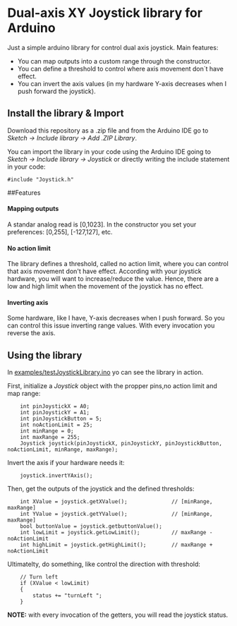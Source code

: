 # Dual-axis XY Joystick library for Arduino
Just a simple arduino library for control dual axis joystick. Main features:
- You can map outputs into a custom range through the constructor.
- You can define a threshold to control where axis movement don´t have effect.
- You can invert the axis values (in my hardware Y-axis decreases when I push forward the joystick).

## Install the library & Import
Download this repository as a .zip file and from the Arduino IDE go to *Sketch -> Include library -> Add .ZIP Library*.

You can import the library in your code using the Arduino IDE going to *Sketch -> Include library -> Joystick*
or directly writing the include statement in your code:
```
#include "Joystick.h"
```
##Features
#### Mapping outputs
A standar analog read is [0,1023]. In the constructor you set your preferences: [0,255], [-127,127], etc.
#### No action limit
The library defines a threshold, called no action limit, where you can control that axis movement don't have effect. According with your joystick hardware, you will want to increase/reduce the value. Hence, there are a low and high limit when the movement of the joystick has no effect.
#### Inverting axis
Some hardware, like I have, Y-axis decreases when I push forward. So you can control this issue inverting range values. With every invocation you reverse the axis.

## Using the library
In [examples/testJoystickLibrary.ino](examples/testJoystickLibrary.ino) yo can see the library in action. 

First, initialize a *Joystick* object with the propper pins,no action limit and map range:

```
    int pinJoystickX = A0;
    int pinJoystickY = A1;
    int pinJoystickButton = 5;
    int noActionLimit = 25;
    int minRange = 0;
    int maxRange = 255;
    Joystick joystick(pinJoystickX, pinJoystickY, pinJoystickButton, noActionLimit, minRange, maxRange);
```

Invert the axis if your hardware needs it:
```
    joystick.invertYAxis();
```

Then, get the outputs of the joystick and the defined thresholds:
```
    int XValue = joystick.getXValue();              // [minRange, maxRange]
    int YValue = joystick.getYValue();              // [minRange, maxRange]
    bool buttonValue = joystick.getbuttonValue();
    int lowLimit = joystick.getLowLimit();          // maxRange - noActionLimit
    int highLimit = joystick.getHighLimit();        // maxRange + noActionLimit
```

Ultimatelty, do something, like control the direction with threshold:
```
    // Turn left
    if (XValue < lowLimit)
    {
        status += "turnLeft ";
    }
```

**NOTE:** with every invocation of the getters, you will read the joystick status.